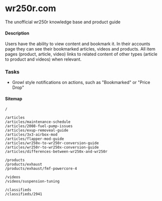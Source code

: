 wr250r.com
==========
The unofficial wr250r knowledge base and product guide


#### Description
Users have the ability to view content and bookmark it. In their accounts page they can see their bookmarked articles, videos and products. All item pages (product, article, video) links to related content of other types (article to product and videos) when relevant.


### Tasks
* Growl style notifications on actions, such as "Bookmarked" or "Price Drop"

#### Sitemap
```
/

/articles
/articles/maintenance-schedule
/articles/2008-fuel-pump-issues
/articles/exup-removeal-guide
/articles/3x3-airbox-mod
/articles/flapper-mod-guide
/articles/wr250x-to-wr250r-conversion-guide
/articles/wr250r-to-wr250x-conversion-guide
/articles/differences-between-wr250x-and-wr250r

/products
/products/exhaust
/products/exhaust/fmf-powercore-4

/videos
/videos/suspension-tuning

/classifieds
/classifieds/2941
```

